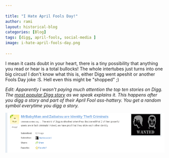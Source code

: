 ```yaml
---

title: "I Hate April Fools Day!"
author: rami
layout: historical-blog
categories: [Blog]
tags: [digg, april-fools, social-media ]
image: i-hate-april-fools-day.png

---
```


I mean it casts doubt in your heart, there is a tiny possibility that anything you read or hear is a total bullocks! The whole intertubes just turns into one big circus! I don't know what this is, either Digg went apeshit or another Fools Day joke :S. Hell even this might be "shopped" ;)

_Edit: Apparently I wasn't paying much attention the top ten stories on Digg. The [most popular Digg story](http://bendosphere.blogspot.com/2008/04/diggs-april-fools-day-joke.html) as we speak explains it. This happens after you digg a story and part of their April Fool ass-hattery. You get a random symbol everytime you digg a story._

![screenshot2.png](/assets/images/content/blog/i-hate-april-fools-day.png)
